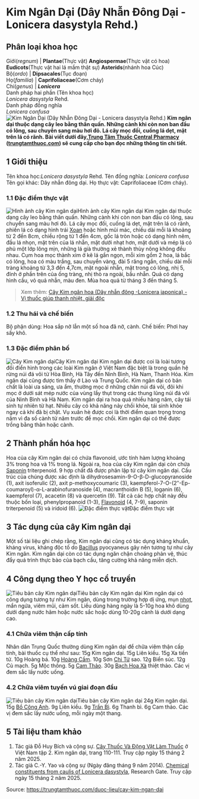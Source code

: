 # Kim Ngân Dại (Dây Nhẫn Đông Dại - Lonicera dasystyla Rehd.)

Phân loại khoa học  
---  
Giới(_regnum_) |  **Plantae**(Thực vật) **Angiospermae**(Thực vật có hoa) **Eudicots**(Thực vật hai lá mầm thật sự) **Asterids**(nhánh hoa Cúc)  
Bộ(_ordo_) | **Dipsacales**(Tục đoạn)  
Họ(_familia_) | **Caprifoliaceae**(Cơm cháy)  
Chi(_genus_) | **_Lonicera_**  
Danh pháp hai phần (Tên khoa học)  
_Lonicera dasystyla_ Rehd.  
Danh pháp đồng nghĩa  
_Lonicera confusa_  
![Kim Ngân Dại \(Dây Nhẫn Đông Dại - Lonicera dasystyla Rehd.\)](https://trungtamthuoc.com/images/others/kim-ngan-dai-1-3821.jpg)
**Kim ngân dại thuộc dạng cây leo bằng thân quấn. Những cành khi còn non ban đầu có lông, sau chuyển sang màu hơi đỏ. Lá cây mọc đối, cuống lá dẹt, mặt trên lá có rãnh. Bài viết dưới đây,[Trung Tâm Thuốc Central Pharmacy](https://trungtamthuoc.com/ "Trung Tâm Thuốc Central Pharmacy") ([trungtamthuoc.com](https://trungtamthuoc.com/ "trungtamthuoc.com")) sẽ cung cấp cho bạn đọc những thông tin chi tiết.**
##  1 Giới thiệu
Tên khoa học:_Lonicera dasystyla_ Rehd.
Tên đồng nghĩa:  _Lonicera confusa_
Tên gọi khác: Dây nhẫn đông dại.
Họ thực vật: Caprifoliaceae (Cơm cháy).
### 1.1 Đặc điểm thực vật
![Hình ảnh cây Kim ngân dại](https://trungtamthuoc.com/images/item/kim-ngan-dai.jpg)Hình ảnh cây Kim ngân dại
Kim ngân dại thuộc dạng cây leo bằng thân quấn. Những cành khi còn non ban đầu có lông, sau chuyển sang màu hơi đỏ. Lá cây mọc đối, cuống lá dẹt, mặt trên lá có rãnh, phiến lá có dạng hình trái [Xoan](https://trungtamthuoc.com/duoc-lieu/cay-xoan "Xoan") hoặc hình mũi mác, chiều dài mỗi lá khoảng từ 2 đến 8cm, chiều rộng từ 1 đến 4cm, gốc lá tròn hoặc có dạng hình nêm, đầu lá nhọn, mặt trên của lá nhẵn, mặt dưới nhạt hơn, mặt dưới và mép lá có phủ một lớp lông mịn, những lá già thường xẻ thành thùy nông không đều nhau.
Cụm hoa mọc thành xim ở kẽ lá gần ngọn, mỗi xim gồm 2 hoa, lá bắc có lông, hoa có màu trắng, sau chuyển vàng, đài 5 răng ngắn, chiều dài mỗi tràng khoảng từ 3,3 đến 4,7cm, mặt ngoài nhẵn, mặt trong có lông, nhị 5, đính ở phần trên của ống tràng, nhị thò ra ngoài, bầu nhẵn.
Quả có dạng hình cầu, vỏ quả nhẵn, màu đen.
Mùa hoa quả từ tháng 3 đến tháng 5.
> Xem thêm: [Cây Kim ngân hoa (Dây nhẫn đông -Lonicera japonica) - Vị thuốc giúp thanh nhiệt, giải độc](https://trungtamthuoc.com/duoc-lieu/kim-ngan-hoa-33)
### 1.2 Thu hái và chế biến
Bộ phận dùng: Hoa sắp nở lẫn một số hoa đã nở, cành.
Chế biến: Phơi hay sấy khô.
### 1.3 Đặc điểm phân bố
![Cây Kim ngân dại](https://trungtamthuoc.com/images/item/kim-ngan-dai-0.jpg)Cây Kim ngân dại
Kim ngân dại được coi là loài tương đối điển hình trong các loài Kim ngân ở Việt Nam đặc biệt là trong quần hệ rừng núi đá vôi từ Hòa Bình, Hà Tây đến Ninh Bình, Hà Nam, Thanh Hóa. Kim ngân dại cũng được tìm thấy ở Lào và Trung Quốc.
Kim ngân dại có bản chất là loài ưa sáng, ưa ẩm, thường mọc ở những chân núi đá vôi, đôi khi mọc ở dưới sát mép nước của vùng lầy thụt trong các thung lũng núi đá vôi của Ninh Bình và Hà Nam.
Kim ngân dại ra hoa quả nhiều hàng năm, cây tái sinh tự nhiên từ hạt. Nhiều cây có khả năng nảy chồi khỏe, tái sinh khỏe ngay cả khi đã bị chặt. Vụ xuân hè được coi là thời điểm quan trọng trong năm vì đa số cành từ năm trước đề mọc chồi.
Kim ngân dại có thể được trồng bằng thân hoặc cành.
##  2 Thành phần hóa học
Hoa của cây Kim ngân dại có chứa flavonoid, ước tính hàm lượng khoảng 3% trong hoa và 1% trong lá.
Ngoài ra, hoa của cây Kim ngân dại còn chứa [Saponin](https://trungtamthuoc.com/hoat-chat/saponin "Saponin") triterpenoid.
9 hợp chất đã được phân lập từ cây kim ngân dại. Cấu trúc của chúng được xác định là dihydrosesamin-9-O-β-D-glucopyranoside (1), axit isoferulic (2), axit p-methoxycoumaric (3), kaempferol-7-O-(2″-Ep-coumaroyl)-α-L-arabinofuranoside (4), macranthoidin B (5), loganin (6), kaempferol (7), acacetin (8) và quercetin (9). Tất cả các hợp chất này đều thuộc bốn loại, phenylpropanoid (1-3), [Flavonoid](https://trungtamthuoc.com/hoat-chat/flavonoid "Flavonoid") (4, 7-9), saponin triterpenoid (5) và iridoid (6).
![Đặc điểm thực vật](https://trungtamthuoc.com/images/item/kim-ngan-dai-2.jpg)Đặc điểm thực vật
##  3 Tác dụng của cây Kim ngân dại
Một số tài liệu ghi chép rằng, Kim ngân dại cũng có tác dụng kháng khuẩn, kháng virus, kháng độc tố do [Bacillus](https://trungtamthuoc.com/hoat-chat/bacillus "Bacillus") pyocyaneus gây nên tương tự như cây Kim ngân. Kim ngân dại còn có tác dụng ngăn chặn choáng phản vệ, thúc đẩy quá trình thực bào của bạch cầu, tăng cường khả năng miễn dịch.
##  4 Công dụng theo Y học cổ truyền
![Tiêu bản cây Kim ngân dại](https://trungtamthuoc.com/images/item/kim-ngan-dai-3.jpg)Tiêu bản cây Kim ngân dại
Kim ngân dại có công dụng tương tự như Kim ngân, dùng trong trường hợp dị ứng, mụn [nhọt](https://trungtamthuoc.com/bai-viet/nhot "nhọt"), mẩn ngứa, viêm mũi, cảm sốt. Liều dùng hàng ngày là 5-10g hoa khô dùng dưới dạng nước hãm hoặc nước sắc hoặc dùng 10-20g cành lá dưới dạng cao.
### 4.1 Chữa viêm thận cấp tính
Nhân dân Trung Quốc thường dùng Kim ngân dại để chữa viêm thận cấp tính, bài thuốc cụ thể như sau:
15g Kim ngân dại.
15g Liên kiều.
15g Xa tiền tử.
10g Hoàng bá.
10g [Hoàng Cầm](https://trungtamthuoc.com/duoc-lieu/hoang-cam "Hoàng Cầm").
10g Sơn [Chi Tử](https://trungtamthuoc.com/duoc-lieu/chi-tu "Chi Tử") sao.
12g Biển súc.
12g Củ mạch.
5g Mộc thông.
5g [Cam Thảo](https://trungtamthuoc.com/duoc-lieu/cam-thao-32 "Cam Thảo").
30g [Bạch Hoa Xà](https://trungtamthuoc.com/duoc-lieu/bach-hoa-xa "Bạch Hoa Xà") thiệt thảo.
Các vị đem sắc lấy nước uống.
### 4.2 Chữa viêm tuyến vú giai đoạn đầu
![Tiêu bản cây Kim ngân dại](https://trungtamthuoc.com/images/item/kim-ngan-dai-4.jpg)Tiêu bản cây Kim ngân dại
24g Kim ngân dại.
15g [Bồ Công Anh](https://trungtamthuoc.com/duoc-lieu/bo-cong-anh-30 "Bồ Công Anh").
9g Liên kiều.
9g [Trần Bì](https://trungtamthuoc.com/duoc-lieu/tran-bi-04 "Trần Bì").
6g Thanh bì.
6g Cam thảo.
Các vị đem sắc lấy nước uống, mỗi ngày một thang.
##  5 Tài liệu tham khảo
  1. Tác giả Đỗ Huy Bích và cộng sự. [Cây Thuốc Và Động Vật Làm Thuốc](https://trungtamthuoc.com/bai-viet/doc-online-va-tai-mien-phi-pdf-sach-cay-thuoc-va-dong-vat-lam-thuoc-o-viet-nam "Cây Thuốc Và Động Vật Làm Thuốc") ở Việt Nam tập 2. Kim ngân dại, trang 110-111. Truy cập ngày 15 tháng 2 năm 2025.
  2. Tác giả C.-Y. Yao và cộng sự (Ngày đăng tháng 9 năm 2014). [Chemical constituents from caulis of Lonicera dasystyla](https://www.researchgate.net/publication/287781470_Chemical_constituents_from_caulis_of_Lonicera_dasystyla), Research Gate. Truy cập ngày 15 tháng 2 năm 2025.




Source: https://trungtamthuoc.com/duoc-lieu/cay-kim-ngan-dai